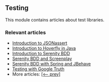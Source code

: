 ## Testing

This module contains articles about test libraries.

### Relevant articles
- [Introduction to JSONassert](https://www.baeldung.com/jsonassert)
- [Introduction to Hoverfly in Java](https://www.baeldung.com/hoverfly)
- [Introduction to Serenity BDD](https://www.baeldung.com/serenity-bdd)
- [Serenity BDD and Screenplay](https://www.baeldung.com/serenity-screenplay)
- [Serenity BDD with Spring and JBehave](https://www.baeldung.com/serenity-spring-jbehave)
- [Testing with Google Truth](http://www.baeldung.com/google-truth)
- More articles: [[<-- prev]](../libraries-testing)
